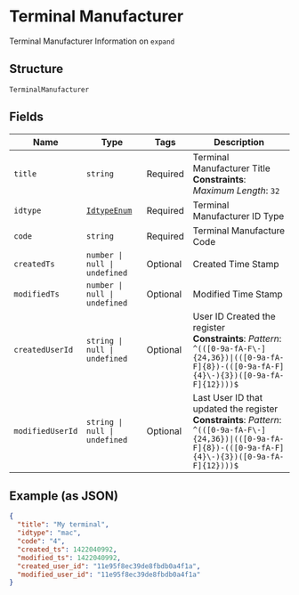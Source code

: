 
# Terminal Manufacturer

Terminal Manufacturer Information on `expand`

## Structure

`TerminalManufacturer`

## Fields

| Name | Type | Tags | Description |
|  --- | --- | --- | --- |
| `title` | `string` | Required | Terminal Manufacturer Title<br>**Constraints**: *Maximum Length*: `32` |
| `idtype` | [`IdtypeEnum`](../../doc/models/idtype-enum.md) | Required | Terminal Manufacturer ID Type |
| `code` | `string` | Required | Terminal Manufacture Code |
| `createdTs` | `number \| null \| undefined` | Optional | Created Time Stamp |
| `modifiedTs` | `number \| null \| undefined` | Optional | Modified Time Stamp |
| `createdUserId` | `string \| null \| undefined` | Optional | User ID Created the register<br>**Constraints**: *Pattern*: `^(([0-9a-fA-F\-]{24,36})\|(([0-9a-fA-F]{8})-(([0-9a-fA-F]{4}\-){3})([0-9a-fA-F]{12})))$` |
| `modifiedUserId` | `string \| null \| undefined` | Optional | Last User ID that updated the register<br>**Constraints**: *Pattern*: `^(([0-9a-fA-F\-]{24,36})\|(([0-9a-fA-F]{8})-(([0-9a-fA-F]{4}\-){3})([0-9a-fA-F]{12})))$` |

## Example (as JSON)

```json
{
  "title": "My terminal",
  "idtype": "mac",
  "code": "4",
  "created_ts": 1422040992,
  "modified_ts": 1422040992,
  "created_user_id": "11e95f8ec39de8fbdb0a4f1a",
  "modified_user_id": "11e95f8ec39de8fbdb0a4f1a"
}
```

